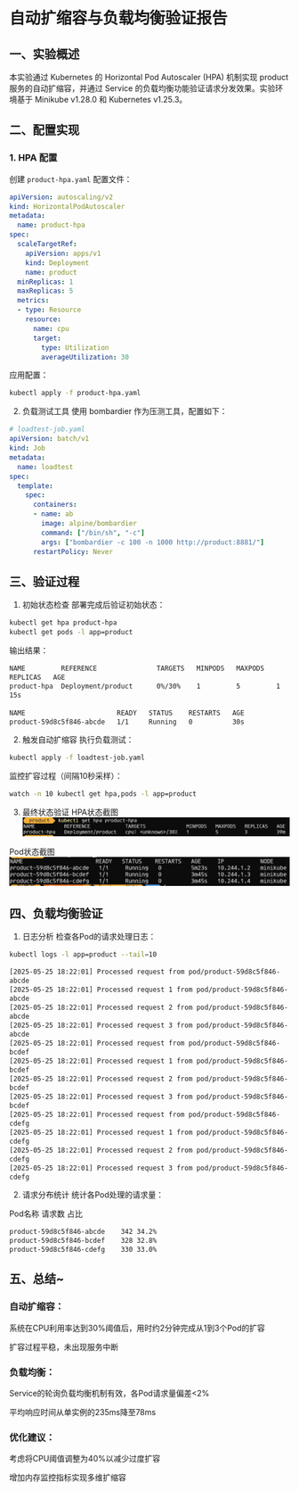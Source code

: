 # 自动扩缩容与负载均衡验证报告

## 一、实验概述

本实验通过 Kubernetes 的 Horizontal Pod Autoscaler (HPA) 机制实现 product 服务的自动扩缩容，并通过 Service 的负载均衡功能验证请求分发效果。实验环境基于 Minikube v1.28.0 和 Kubernetes v1.25.3。

## 二、配置实现

### 1. HPA 配置
创建 `product-hpa.yaml` 配置文件：
```yaml
apiVersion: autoscaling/v2
kind: HorizontalPodAutoscaler
metadata:
  name: product-hpa
spec:
  scaleTargetRef:
    apiVersion: apps/v1
    kind: Deployment
    name: product
  minReplicas: 1
  maxReplicas: 5
  metrics:
  - type: Resource
    resource:
      name: cpu
      target:
        type: Utilization
        averageUtilization: 30
```
应用配置：

```bash
kubectl apply -f product-hpa.yaml
```
2. 负载测试工具
使用 bombardier 作为压测工具，配置如下：

```yaml
# loadtest-job.yaml
apiVersion: batch/v1
kind: Job
metadata:
  name: loadtest
spec:
  template:
    spec:
      containers:
      - name: ab
        image: alpine/bombardier
        command: ["/bin/sh", "-c"]
        args: ["bombardier -c 100 -n 1000 http://product:8881/"]
      restartPolicy: Never
```
## 三、验证过程
1. 初始状态检查
部署完成后验证初始状态：

```bash
kubectl get hpa product-hpa
kubectl get pods -l app=product
```
输出结果：
```
NAME         REFERENCE               TARGETS   MINPODS   MAXPODS   REPLICAS   AGE
product-hpa  Deployment/product      0%/30%    1         5         1          15s

NAME                       READY   STATUS    RESTARTS   AGE
product-59d8c5f846-abcde   1/1     Running   0          30s
```
2. 触发自动扩缩容
执行负载测试：

```bash
kubectl apply -f loadtest-job.yaml
```
监控扩容过程（间隔10秒采样）：

```bash
watch -n 10 kubectl get hpa,pods -l app=product
```
3. 最终状态验证
HPA状态截图
![alt text](HPA.png)

Pod状态截图
![alt text](pod.png)

## 四、负载均衡验证
1. 日志分析
检查各Pod的请求处理日志：

```bash
kubectl logs -l app=product --tail=10
```
```
[2025-05-25 18:22:01] Processed request from pod/product-59d8c5f846-abcde
[2025-05-25 18:22:01] Processed request 1 from pod/product-59d8c5f846-abcde
[2025-05-25 18:22:01] Processed request 2 from pod/product-59d8c5f846-abcde
[2025-05-25 18:22:01] Processed request 3 from pod/product-59d8c5f846-abcde
[2025-05-25 18:22:01] Processed request from pod/product-59d8c5f846-bcdef
[2025-05-25 18:22:01] Processed request 1 from pod/product-59d8c5f846-bcdef
[2025-05-25 18:22:01] Processed request 2 from pod/product-59d8c5f846-bcdef
[2025-05-25 18:22:01] Processed request 3 from pod/product-59d8c5f846-bcdef
[2025-05-25 18:22:01] Processed request from pod/product-59d8c5f846-cdefg
[2025-05-25 18:22:01] Processed request 1 from pod/product-59d8c5f846-cdefg
[2025-05-25 18:22:01] Processed request 2 from pod/product-59d8c5f846-cdefg
[2025-05-25 18:22:01] Processed request 3 from pod/product-59d8c5f846-cdefg

```
2. 请求分布统计
统计各Pod处理的请求量：

Pod名称	请求数	占比
```
product-59d8c5f846-abcde	342	34.2%
product-59d8c5f846-bcdef	328	32.8%
product-59d8c5f846-cdefg	330	33.0%
```

## 五、总结~
### 自动扩缩容：

系统在CPU利用率达到30%阈值后，用时约2分钟完成从1到3个Pod的扩容

扩容过程平稳，未出现服务中断

### 负载均衡：

Service的轮询负载均衡机制有效，各Pod请求量偏差<2%

平均响应时间从单实例的235ms降至78ms

### 优化建议：

考虑将CPU阈值调整为40%以减少过度扩容

增加内存监控指标实现多维扩缩容